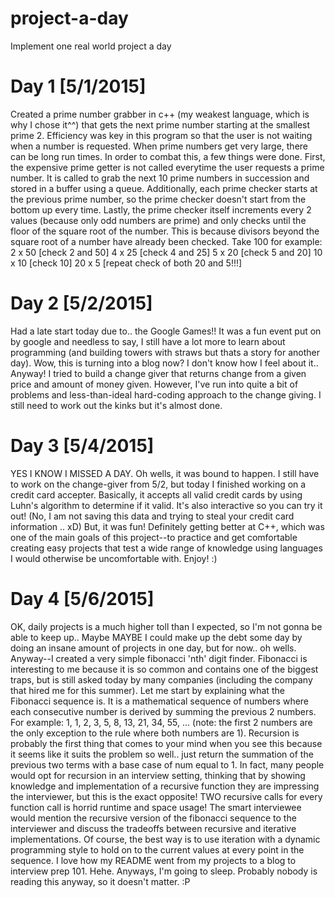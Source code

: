 # project-a-day
Implement one real world project a day

# Day 1 [5/1/2015]
Created a prime number grabber in c++ (my weakest language, which is why I chose it^^) that gets the next prime number starting at the smallest prime 2. Efficiency was key in this program so that the user is not waiting when a number is requested. When prime numbers get very large, there can be long run times. In order to combat this, a few things were done. First, the expensive prime getter is not called everytime the user requests a prime number. It is called to grab the next 10 prime numbers in
succession and stored in a buffer using a queue. Additionally, each prime checker starts at the previous prime number, so the prime checker doesn't start from the bottom up every time. Lastly, the prime checker itself increments every 2 values (because only odd numbers are prime) and only checks until the floor of the square root of the number. This is because divisors beyond the square root of a number have already been checked. Take 100 for example:
2 x 50 [check 2 and 50]
4 x 25 [check 4 and 25]
5 x 20 [check 5 and 20]
10 x 10 [check 10]
20 x 5 [repeat check of both 20 and 5!!!]

# Day 2 [5/2/2015]
Had a late start today due to.. the Google Games!! It was a fun event put on by google and needless to say, I still have a lot more to learn about programming (and building towers with straws but thats a story for another day). Wow, this is turning into a blog now? I don't know how I feel about it.. Anyway! I tried to build a change giver that returns change from a given price and amount of money given. However, I've run into quite a bit of problems and less-than-ideal hard-coding
approach to the change giving. I still need to work out the kinks but it's almost done.

# Day 3 [5/4/2015]
YES I KNOW I MISSED A DAY. Oh wells, it was bound to happen. I still have to work on the change-giver from 5/2, but today I finished working on a credit card accepter. Basically, it accepts all valid credit cards by using Luhn's algorithm to determine if it valid. It's also interactive so you can try it out! (No, I am not saving this data and trying to steal your credit card information .. xD) But, it was fun! Definitely getting better at C++, which was one of the main goals of
this project--to practice and get comfortable creating easy projects that test a wide range of knowledge using languages I would otherwise be uncomfortable with. Enjoy! :)

# Day 4 [5/6/2015]
OK, daily projects is a much higher toll than I expected, so I'm not gonna be able to keep up.. Maybe MAYBE I could make up the debt some day by doing an insane amount of projects in one day, but for now.. oh wells. Anyway--I created a very simple fibonacci 'nth' digit finder. Fibonacci is interesting to me because it is so common and contains one of the biggest traps, but is still asked today by many companies (including the company that hired me for this summer). Let me start by
explaining what the Fibonacci sequence is. It is a mathematical sequence of numbers where each consecutive number is derived by summing the previous 2 numbers. For example: 1, 1, 2, 3, 5, 8, 13, 21, 34, 55, ... (note: the first 2 numbers are the only exception to the rule where both numbers are 1). Recursion is probably the first thing that comes to your mind when you see this because it seems like it suits the problem so well.. just return the summation of the previous two terms
with a base case of num equal to 1. In fact, many people would opt for recursion in an interview setting, thinking that by showing knowledge and implementation of a recursive function they are impressing the interviewer, but this is the exact opposite! TWO recursive calls for every function call is horrid runtime and space usage! The smart interviewee would mention the recursive version of the fibonacci sequence to the interviewer and discuss the tradeoffs between
recursive and iterative implementations. Of course, the best way is to use iteration with a dynamic programming style to hold on to the current values at every point in the sequence. I love how my README went from my projects to a blog to interview prep 101. Hehe. Anyways, I'm going to sleep. Probably nobody is reading this anyway, so it doesn't matter. :P
